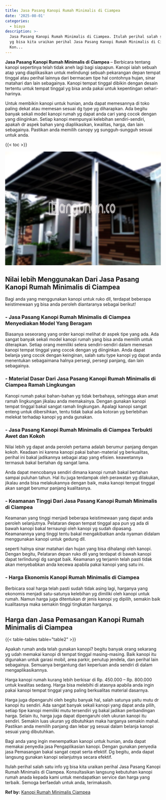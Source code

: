 ```yaml
---
title: Jasa Pasang Kanopi Rumah Minimalis di Ciampea
date: '2025-08-01'
categories:
  - biaya
description: >-
  Jasa Pasang Kanopi Rumah Minimalis di Ciampea. Itulah perihal salah satu info
  yg bisa kita uraikan perihal Jasa Pasang Kanopi Rumah Minimalis di Ciampea.
  Kon...
---
```


**Jasa Pasang Kanopi Rumah Minimalis di Ciampea** – Berbicara tentang kanopi sepertinya telah tidak aneh lagi bagi siapapun. Kanopi ialah sebuah atap yang diaplikasikan untuk melindungi sebuah pekarangan depan tempat tinggal atau perihal lainnya dari bermacam tipe hal contohnya hujan, sinar matahari dan lain sebagainya. Kanopi tempat tinggal dibikin dengan desain tertentu untuk tempat tinggal yg bisa anda pakai untuk kepentingan sehari-harinya.

Untuk membikin kanopi untuk hunian, anda dapat memesannya di toko paling dekat atau memesan sesuai dg type yg diharapkan. Ada begitu banyak sekali model kanopi rumah yg dapat anda cari yang cocok dengan yang diinginkan. Setiap kanopi mempunyai kelebihan sendiri-sendiri, apakah dr aspek bahan yang diaplikasikan, kwalitas, harga, dan lain sebagainya. Pastikan anda memilih canopy yg sungguh-sungguh sesuai untuk anda.

{{< toc >}}

![Jasa Pasang Kanopi Rumah Minimalis di Ciampea](/images/harga-kanopi-minimalis-16.png)

## Nilai lebih Menggunakan Dari Jasa Pasang Kanopi Rumah Minimalis di Ciampea

Bagi anda yang menggunakan kanopi untuk ruko dll, terdapat beberapa keistimewaan yg bisa anda peroleh diantaranya sebagai berikut!

### \- Jasa Pasang Kanopi Rumah Minimalis di Ciampea Menyediakan Model Yang Beragam

Biasanya seseorang yang order kanopi melihat dr aspek tipe yang ada. Ada sangat banyak sekali model kanopi rumah yang bisa anda memilih untuk diterapkan. Setiap orang memiliki selera sendiri-sendiri dalam memesan kanopi tempat tinggal yang cocok dengan yg diinginkan. Anda dapat belanja yang cocok dengan keinginan, salah satu type kanopi yg dapat anda menentukan sebagaimana halnya persegi, persegi panjang, dan lain sebagainya.

### \- Material Dasar Dari Jasa Pasang Kanopi Rumah Minimalis di Ciampea Ramah Lingkungan

Kanopi rumah pakai bahan-bahan yg tidak berbahaya, sehingga akan amat ramah lingkungan jikalau anda memakainya. Dengan gunakan kanopi tempat tinggal bakal sangat ramah lingkungan. Apalagi kanopi sangat enteng untuk dibersihkan, tentu tidak bakal ada kotoran yg berlebihan melekat terhadap kanopi yg anda gunakan.

### \- Jasa Pasang Kanopi Rumah Minimalis di Ciampea Terbukti Awet dan Kokoh

Nilai lebih yg dapat anda peroleh pertama adalah berumur panjang dengan kokoh. Keadaan ini karena kanopi pakai bahan-material yg berkualitas, perihal ini bakal jadikannya sebagai atap yang efisien. keawetannya termasuk bakal bertahan dg sangat lama.

Anda dapat mencobanya sendiri dimana kanopi rumah bakal bertahan sampai puluhan tahun. Hal itu juga terdampak oleh perawatan yg dilakukan, jikalau anda bisa melakukannya dengan baik, maka kanopi tempat tinggal akan sangat berumur panjang kualitasnya.

### \- Keamanan Tinggi Dari Jasa Pasang Kanopi Rumah Minimalis di Ciampea

Keamanan yang tinggi menjadi beberapa keistimewaan yang dapat anda peroleh selanjutnya. Pelataran depan tempat tinggal apa pun yg ada di bawah kanopi bakal ternaungi oleh kanopi yg sudah dipasang. Keamanannya yang tinggi tentu bakal mengakibatkan anda nyaman didalam menggunakan kanopi untuk gedung dll.

seperti halnya sinar matahari dan hujan yang bisa dihalangi oleh kanopi. Dengan begitu, Pelataran depan ruko dll yang terdapat di bawah kanopi dapat terlindungi dg sangat baik. Keamanan yg terjamin telah pasti tidak akan menyebabkan anda kecewa apabila pakai kanopi yang satu ini.

### \- Harga Ekonomis Kanopi Rumah Minimalis di Ciampea

Berbicara soal harga telah pasti sudah tidak asing lagi, harganya yang ekonomis menjadi satu-satunya kelebihan yg dimiliki oleh kanopi untuk rumah. Namun harga juga ditentukan dr jenis kanopi yg dipilih, semakin baik kualitasnya maka semakin tinggi tingkatan harganya.

## Harga dan Jasa Pemasangan Kanopi Rumah Minimalis di Ciampea

{{< table-tables table="table2" >}}

Apakah rumah anda telah gunakan kanopi? begitu banyak orang sekarang yg udah memakai kanopi di tempat tinggal masing-masing. Baik kanopi itu digunakan untuk garasi mobil, area parkir, penutup jendela, dan perihal lain sebagainya. Semuanya bergantung dari keperluan anda sendiri di dalam mengaplikasikannya.

Harga kanopi rumah kurang lebih berkisar di Rp. 450.000 – Rp. 800.000 untuk kwalitas sedang. Harga bisa melebihi di atasnya apabila anda ingin pakai kanopi tempat tinggal yang paling berkualitas material dasarnya.

Harga juga dipengaruhi oleh begitu banyak hal, salah satunya yaitu mutu dr kanopi itu sendiri. Ada sangat banyak sekali kanopi yang dapat anda pilih, setiap tipe kanopi memiliki mutu tersendiri yg bakal jadikan perbandingan harga. Selain itu, harga juga dapat dipengaruhi oleh ukuran kanopi itu sendiri. Semakin luas ukuran yg dibutuhkan maka harganya semakin mahal. Pastikan anda memilih panjang dan lebar yg sesuai dalam belanja kanopi sesuai yang dibutuhkan.

Bagi anda yang ingin menempatkan kanopi untuk hunian, anda dapat memakai penyedia jasa Pengaplikasian kanopi. Dengan gunakan penyedia jasa Pemasangan bakal sangat cepat serta efektif. Dg begitu, anda dapat langsung gunakan kanopi selanjutnya secara efektif.

Itulah perihal salah satu info yg bisa kita uraikan perihal Jasa Pasang Kanopi Rumah Minimalis di Ciampea. Konsultasikan langsung kebutuhan kanopi rumah anada kepada kami untuk mendapatkan service dan harga yang terbaik. Semoga berfaedah untuk anda, terimakasih.

**Ref by:**  [Kanopi Rumah Minimalis Ciampea](https://id.wikipedia.org/wiki/Kanopi)
